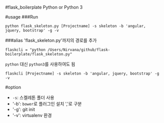 #flask_boilerplate
Python or Python 3

#usage
###Run
```
python flask_skeleton.py [Projectname] -s skeleton -b 'angular, jquery, bootstrap' -g -v
```

###alias
'flask_skeleton.py'까지의 경로를 추가
```
flaskcli = "python /Users/Nirvana/github/flask-boilerplate/flask_skeleton.py"
```
`python` 대신 `python3`를 사용하여도 됨
```
flaskcli [Projectname] -s skeleton -b 'angular, jquery, bootstrap' -g -v
```

#option
- `-s`: 스켈레톤 폴더 사용
- '-b': `bower`로 플러그인 설치 ','로 구분
- '-g': git init
- '-v': virtualenv 환경
